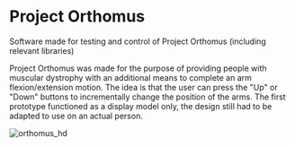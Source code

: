 # Project Orthomus
 Software made for testing and control of Project Orthomus (including relevant libraries)

Project Orthomus was made for the purpose of providing people with muscular dystrophy with an additional means to complete an arm flexion/extension motion. The idea is that the user can press the "Up" or "Down" buttons to incrementally change the position of the arms. The first prototype functioned as a display model only, the design still had to be adapted to use on an actual person.

![orthomus_hd](https://user-images.githubusercontent.com/50542181/148217384-f72d70f5-5087-486e-8f5b-72bc5f5fde84.jpg)
